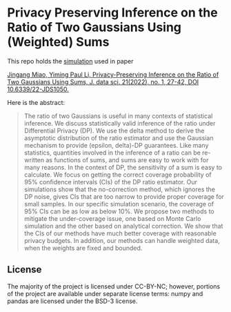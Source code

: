 # Privacy Preserving Inference on the Ratio of Two Gaussians Using (Weighted) Sums

This repo holds the [simulation](simulation.ipynb) used in paper


[Jingang Miao, Yiming Paul Li, Privacy-Preserving Inference on the Ratio of Two Gaussians Using Sums, J. data sci. 21(2022), no. 1, 27-42, DOI 10.6339/22-JDS1050.](https://jds-online.org/journal/JDS/article/1281/info)


Here is the abstract:

> The ratio of two Gaussians is useful in many contexts of statistical inference.
We discuss statistically valid inference of the ratio under Differential
Privacy (DP). We use the delta method to derive the asymptotic distribution
of the ratio estimator and use the Gaussian mechanism to provide (epsilon,
delta)-DP guarantees. Like many statistics, quantities involved in the
inference of a ratio can be re-written as functions of sums, and sums are
easy to work with for many reasons. In the context of DP, the sensitivity
of a sum is easy to calculate. We focus on getting the correct coverage
probability of 95\% confidence intervals (CIs) of the DP ratio estimator.
Our simulations show that the no-correction method, which ignores the DP
noise, gives CIs that are too narrow to provide proper coverage for small
samples. In our specific simulation scenario, the coverage of 95\% CIs
can be as low as below 10\%. We propose two methods to mitigate the under-coverage
issue, one based on Monte Carlo simulation and the other based on analytical
correction. We show that the CIs of our methods have much better coverage
with reasonable privacy budgets. In addition, our methods can handle weighted
data, when the weights are fixed and bounded.


## License
The majority of the project is licensed under CC-BY-NC;
however, portions of the project are available under separate license terms:
numpy and pandas are licensed under the BSD-3 license.
